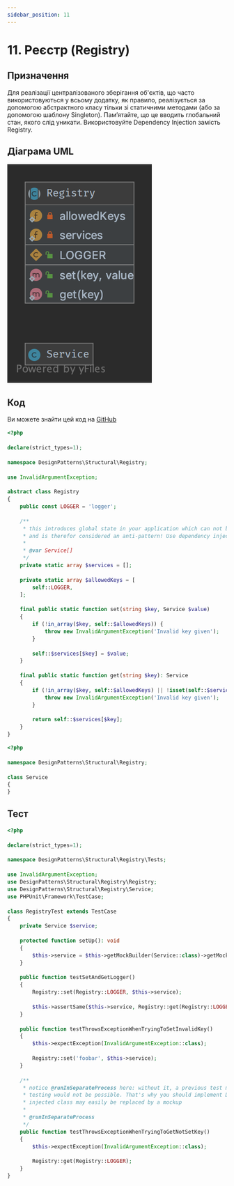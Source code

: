 ```yaml
---
sidebar_position: 11
---
```


# 11. Реєстр (Registry)

## Призначення

Для реалізації централізованого зберігання об'єктів, що часто використовуються у всьому додатку, як правило, 
реалізується за допомогою абстрактного класу тільки зі статичними методами (або за допомогою шаблону Singleton). 
Пам’ятайте, що це вводить глобальний стан, якого слід уникати. Використовуйте Dependency Injection замість Registry.

## Діаграма UML

![Registry UML](./images/registry.png)

## Код
Ви можете знайти цей код на [GitHub](https://github.com/PetroOstapuk/DesignPatternsPHP/tree/main/Structural/Registry)

```php title="Registry.php"
<?php

declare(strict_types=1);

namespace DesignPatterns\Structural\Registry;

use InvalidArgumentException;

abstract class Registry
{
    public const LOGGER = 'logger';

    /**
     * this introduces global state in your application which can not be mocked up for testing
     * and is therefor considered an anti-pattern! Use dependency injection instead!
     *
     * @var Service[]
     */
    private static array $services = [];

    private static array $allowedKeys = [
        self::LOGGER,
    ];

    final public static function set(string $key, Service $value)
    {
        if (!in_array($key, self::$allowedKeys)) {
            throw new InvalidArgumentException('Invalid key given');
        }

        self::$services[$key] = $value;
    }

    final public static function get(string $key): Service
    {
        if (!in_array($key, self::$allowedKeys) || !isset(self::$services[$key])) {
            throw new InvalidArgumentException('Invalid key given');
        }

        return self::$services[$key];
    }
}
```

```php title="Service.php"
<?php

namespace DesignPatterns\Structural\Registry;

class Service
{
}
```

## Тест

```php title="Tests/RegistryTest.php"
<?php

declare(strict_types=1);

namespace DesignPatterns\Structural\Registry\Tests;

use InvalidArgumentException;
use DesignPatterns\Structural\Registry\Registry;
use DesignPatterns\Structural\Registry\Service;
use PHPUnit\Framework\TestCase;

class RegistryTest extends TestCase
{
    private Service $service;

    protected function setUp(): void
    {
        $this->service = $this->getMockBuilder(Service::class)->getMock();
    }

    public function testSetAndGetLogger()
    {
        Registry::set(Registry::LOGGER, $this->service);

        $this->assertSame($this->service, Registry::get(Registry::LOGGER));
    }

    public function testThrowsExceptionWhenTryingToSetInvalidKey()
    {
        $this->expectException(InvalidArgumentException::class);

        Registry::set('foobar', $this->service);
    }

    /**
     * notice @runInSeparateProcess here: without it, a previous test might have set it already and
     * testing would not be possible. That's why you should implement Dependency Injection where an
     * injected class may easily be replaced by a mockup
     *
     * @runInSeparateProcess
     */
    public function testThrowsExceptionWhenTryingToGetNotSetKey()
    {
        $this->expectException(InvalidArgumentException::class);

        Registry::get(Registry::LOGGER);
    }
}
```